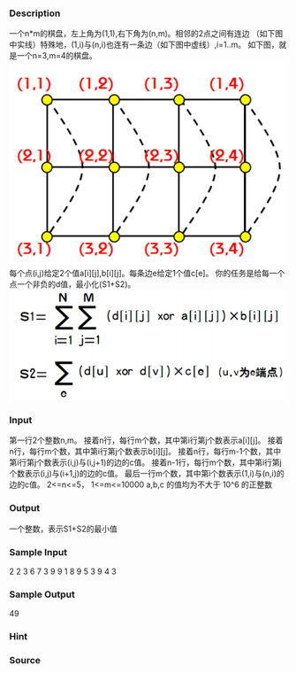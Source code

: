 
### Description
一个n*m的棋盘，左上角为(1,1),右下角为(n,m)。相邻的2点之间有连边
（如下图中实线）特殊地，(1,i)与(n,i)也连有一条边（如下图中虚线）,i=1..m。
如下图，就是一个n=3,m=4的棋盘。
![](/JudgeOnline/upload/201608/1.png)
每个点(i,j)给定2个值a[i][j],b[i][j]。每条边e给定1个值c[e]。
你的任务是给每一个点一个非负的d值，最小化(S1+S2)。
![](/JudgeOnline/upload/201608/2.png)


### Input
第一行2个整数n,m。
接着n行，每行m个数，其中第i行第j个数表示a[i][j]。
接着n行，每行m个数，其中第i行第j个数表示b[i][j]。
接着n行，每行m-1个数，其中第i行第j个数表示(i,j)与(i,j+1)的边的c值。
接着n-1行，每行m个数，其中第i行第j个数表示(i,j)与(i+1,j)的边的c值。
最后一行m个数，其中第i个数表示(1,i)与(n,i)的边的c值。
2<=n<=5， 1<=m<=10000
a,b,c 的值均为不大于 10^6 的正整数


### Output
一个整数，表示S1+S2的最小值


### Sample Input
2 2
3 6
7 3
9 9
1 8
9 5
3 9
4 3
### Sample Output
49
### Hint

### Source
